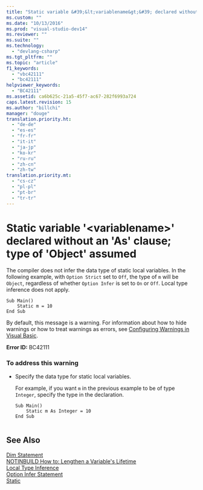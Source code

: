```yaml
---
title: "Static variable &#39;&lt;variablename&gt;&#39; declared without an &#39;As&#39; clause; type of &#39;Object&#39; assumed"
ms.custom: ""
ms.date: "10/13/2016"
ms.prod: "visual-studio-dev14"
ms.reviewer: ""
ms.suite: ""
ms.technology: 
  - "devlang-csharp"
ms.tgt_pltfrm: ""
ms.topic: "article"
f1_keywords: 
  - "vbc42111"
  - "bc42111"
helpviewer_keywords: 
  - "BC42111"
ms.assetid: ca6b625c-21a5-45f7-ac67-282f6993a724
caps.latest.revision: 15
ms.author: "billchi"
manager: "douge"
translation.priority.ht: 
  - "de-de"
  - "es-es"
  - "fr-fr"
  - "it-it"
  - "ja-jp"
  - "ko-kr"
  - "ru-ru"
  - "zh-cn"
  - "zh-tw"
translation.priority.mt: 
  - "cs-cz"
  - "pl-pl"
  - "pt-br"
  - "tr-tr"
---
```

# Static variable &#39;&lt;variablename&gt;&#39; declared without an &#39;As&#39; clause; type of &#39;Object&#39; assumed
The compiler does not infer the data type of static local variables. In the following example, with `Option Strict` set to `Off`, the type of `m` will be `Object`, regardless of whether `Option Infer` is set to `On` or `Off`. Local type inference does not apply.  
  
```  
Sub Main()  
    Static m = 10  
End Sub  
```  
  
 By default, this message is a warning. For information about how to hide warnings or how to treat warnings as errors, see [Configuring Warnings in Visual Basic](../ide/configuring-warnings-in-visual-basic.md).  
  
 **Error ID:** BC42111  
  
### To address this warning  
  
-   Specify the data type for static local variables.  
  
     For example, if you want `m` in the previous example to be of type `Integer`, specify the type in the declaration.  
  
    ```  
    Sub Main()  
        Static m As Integer = 10  
    End Sub  
  
    ```  
  
## See Also  
 [Dim Statement](../Topic/Dim%20Statement%20\(Visual%20Basic\).md)   
 [NOTINBUILD How to: Lengthen a Variable's Lifetime](http://msdn.microsoft.com/en-us/04e7c56c-1db0-4fe5-a678-859a39ec654b)   
 [Local Type Inference](../Topic/Local%20Type%20Inference%20\(Visual%20Basic\).md)   
 [Option Infer Statement](../Topic/Option%20Infer%20Statement.md)   
 [Static](../Topic/Static%20\(Visual%20Basic\).md)